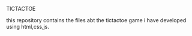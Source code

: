 TICTACTOE

this repository contains the files abt the tictactoe game i have developed using html,css,js.
